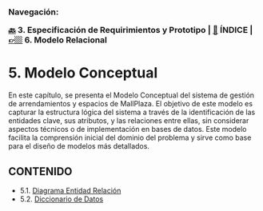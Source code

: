 <h3>Navegación:<br>

[🔙](../4/4.md) 3. Especificación de Requirimientos y Prototipo | [📜](../README.md) ÍNDICE | [👉🏼](../6/6.md) 6. Modelo Relacional
# 5. Modelo Conceptual
En este capítulo, se presenta el Modelo Conceptual del sistema de gestión de arrendamientos y espacios de MallPlaza. El objetivo de este modelo es capturar la estructura lógica del sistema a través de la identificación de las entidades clave, sus atributos, y las relaciones entre ellas, sin considerar aspectos técnicos o de implementación en bases de datos. Este modelo facilita la comprensión inicial del dominio del problema y sirve como base para el diseño de modelos más detallados.

## CONTENIDO
- 5.1. [Diagrama Entidad Relación](5.1/5.1.md)
- 5.2. [Diccionario de Datos](5.1/5.2.md)
